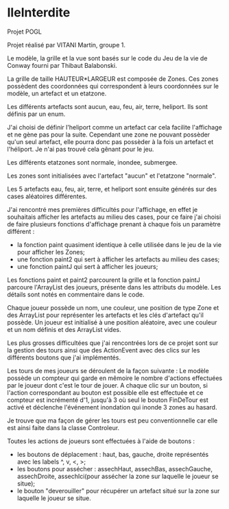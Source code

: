 # IleInterdite
Projet POGL

Projet réalisé par VITANI Martin, groupe 1.

Le modèle, la grille et la vue sont basés sur le code du Jeu de la vie de Conway fourni par Thibaut Balabonski.

La grille de taille HAUTEUR*LARGEUR est composée de Zones. 
Ces zones possèdent des coordonnées qui correspondent à leurs coordonnées sur le modèle, un artefact et un etatzone.

Les différents artefacts sont aucun, eau, feu, air, terre, heliport. Ils sont définis par un enum.

J'ai choisi de définir l'heliport comme un artefact car cela facilite l'affichage et ne gène pas pour la suite. Cependant une zone ne pouvant possèder qu'un seul artefact, elle pourra donc pas possèder à la fois un artefact et l'héliport. Je n'ai pas trouvé cela gênant pour le jeu.

Les différents etatzones sont normale, inondee, submergee.

Les zones sont initialisées avec l'artefact "aucun" et l'etatzone "normale".

Les 5 artefacts eau, feu, air, terre, et heliport sont ensuite générés sur des cases aléatoires différentes.

J'ai rencontré mes premières difficultés pour l'affichage, en effet je souhaitais afficher les artefacts au milieu des cases, pour ce faire j'ai choisi de faire plusieurs fonctions d'affichage prenant à chaque fois un paramètre différent :
- la fonction paint quasiment identique à celle utilisée dans le jeu de la vie pour afficher les Zones;
- une fonction paint2 qui sert à afficher les artefacts au milieu des cases;
- une fonction paintJ qui sert à afficher les joueurs;

Les fonctions paint et paint2 parcourent la grille et la fonction paintJ parcoure l'ArrayList des joueurs, présente dans les attributs du modèle. Les détails sont notés en commentaire dans le code.

Chaque joueur possède un nom, une couleur, une position de type Zone et des ArrayList pour représenter les artefacts et les clés d'artefact qu'il possède.
Un joueur est initialisé à une position aléatoire, avec une couleur et un nom définis et des ArrayList vides.

Les plus grosses difficultées que j'ai rencontrées lors de ce projet sont sur la gestion des tours ainsi que des ActionEvent avec des clics sur les différents boutons que j'ai implémentés.

Les tours de mes joueurs se déroulent de la façon suivante : Le modèle possède un compteur qui garde en mêmoire le nombre d'actions effectuées par le joueur dont c'est le tour de jouer. A chaque clic sur un bouton, si l'action correspondant au bouton est possible elle est effectuée et ce compteur est incrémenté d'1, jusqu'à 3 où seul le bouton FinDeTour est activé et déclenche l'événement inondation qui inonde 3 zones au hasard.

Je trouve que ma façon de gérer les tours est peu conventionnelle car elle est ainsi faite dans la classe Controleur.

Toutes les actions de joueurs sont effectuées à l'aide de boutons :
- les boutons de déplacement : haut, bas, gauche, droite représentés avec les labels ^, v, <, >;
- les boutons pour assécher : assechHaut, assechBas, assechGauche, assechDroite, assechIci(pour assécher la zone sur laquelle le joueur se situe);
- le bouton "deverouiller" pour récupérer un artefact situé sur la zone sur laquelle le joueur se situe.
